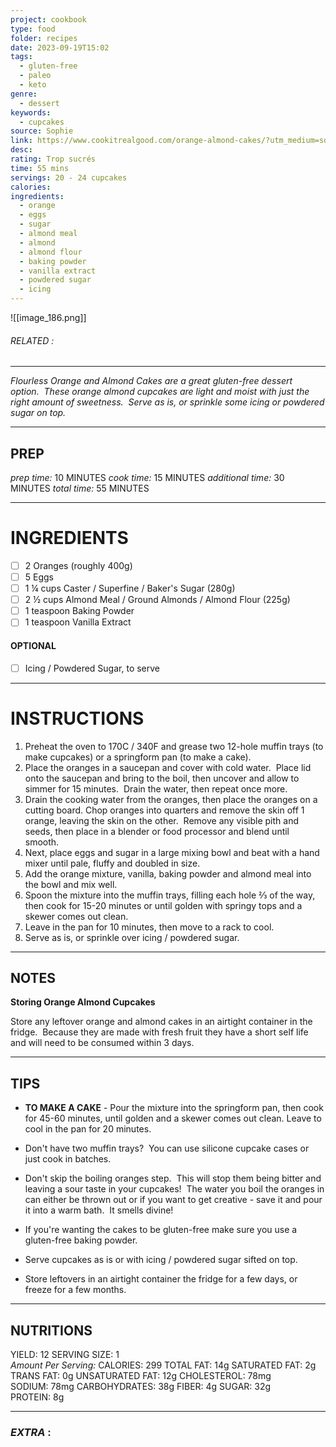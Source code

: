 ```yaml
---
project: cookbook
type: food
folder: recipes
date: 2023-09-19T15:02
tags:
  - gluten-free
  - paleo
  - keto
genre:
  - dessert
keywords:
  - cupcakes
source: Sophie
link: https://www.cookitrealgood.com/orange-almond-cakes/?utm_medium=social&utm_source=pinterest&utm_campaign=tailwind_tribes&utm_content=tribes&utm_term=866463452_36918218_111685
desc: 
rating: Trop sucrés
time: 55 mins
servings: 20 - 24 cupcakes
calories: 
ingredients:
  - orange
  - eggs
  - sugar
  - almond meal
  - almond
  - almond flour
  - baking powder
  - vanilla extract
  - powdered sugar
  - icing
---
```


![[image_186.png]]
###### *RELATED* : 
---
_Flourless Orange and Almond Cakes are a great gluten-free dessert option.  These orange almond cupcakes are light and moist with just the right amount of sweetness.  Serve as is, or sprinkle some icing or powdered sugar on top._

---
## PREP

_prep time:_ 10 MINUTES
_cook time:_ 15 MINUTES
_additional time:_ 30 MINUTES
_total time:_ 55 MINUTES

---
# INGREDIENTS

- [ ] 2 Oranges (roughly 400g)
- [ ] 5 Eggs
- [ ] 1 ¼ cups Caster / Superfine / Baker's Sugar (280g)
- [ ] 2 ½ cups Almond Meal / Ground Almonds / Almond Flour (225g)
- [ ] 1 teaspoon Baking Powder
- [ ] 1 teaspoon Vanilla Extract

#### OPTIONAL

 - [ ] Icing / Powdered Sugar, to serve

---
# INSTRUCTIONS

1. Preheat the oven to 170C / 340F and grease two 12-hole muffin trays (to make cupcakes) or a springform pan (to make a cake).
2. Place the oranges in a saucepan and cover with cold water.  Place lid onto the saucepan and bring to the boil, then uncover and allow to simmer for 15 minutes.  Drain the water, then repeat once more.  
3. Drain the cooking water from the oranges, then place the oranges on a cutting board. Chop oranges into quarters and remove the skin off 1 orange, leaving the skin on the other.  Remove any visible pith and seeds, then place in a blender or food processor and blend until smooth.  
4. Next, place eggs and sugar in a large mixing bowl and beat with a hand mixer until pale, fluffy and doubled in size.  
5. Add the orange mixture, vanilla, baking powder and almond meal into the bowl and mix well.
6. Spoon the mixture into the muffin trays, filling each hole ⅔ of the way, then cook for 15-20 minutes or until golden with springy tops and a skewer comes out clean. 
7. Leave in the pan for 10 minutes, then move to a rack to cool.
8. Serve as is, or sprinkle over icing / powdered sugar.

---
## NOTES

**Storing Orange Almond Cupcakes**

Store any leftover orange and almond cakes in an airtight container in the fridge.  Because they are made with fresh fruit they have a short self life and will need to be consumed within 3 days.

---
## TIPS

- **TO MAKE A CAKE** - Pour the mixture into the springform pan, then cook for 45-60 minutes, until golden and a skewer comes out clean. Leave to cool in the pan for 20 minutes.
- Don't have two muffin trays?  You can use silicone cupcake cases or just cook in batches.

- Don't skip the boiling oranges step.  This will stop them being bitter and leaving a sour taste in your cupcakes!  The water you boil the oranges in can either be thrown out or if you want to get creative - save it and pour it into a warm bath.  It smells divine! 

- If you're wanting the cakes to be gluten-free make sure you use a gluten-free baking powder.
- Serve cupcakes as is or with icing / powdered sugar sifted on top. 
- Store leftovers in an airtight container the fridge for a few days, or freeze for a few months.

---
## NUTRITIONS

YIELD: 12 SERVING SIZE: 1  
_Amount Per Serving:_ CALORIES: 299 TOTAL FAT: 14g SATURATED FAT: 2g TRANS FAT: 0g UNSATURATED FAT: 12g CHOLESTEROL: 78mg SODIUM: 78mg CARBOHYDRATES: 38g FIBER: 4g SUGAR: 32g PROTEIN: 8g

---
### *EXTRA* :



